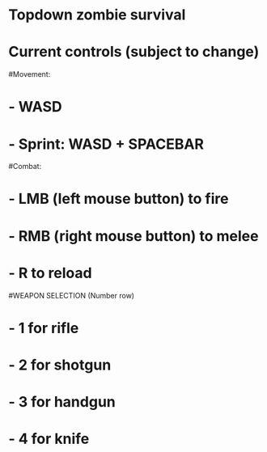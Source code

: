 # Topdown zombie survival

# Current controls (subject to change)

#Movement:
#    - WASD
#    - Sprint: WASD + SPACEBAR

#Combat:
#    - LMB (left mouse button) to fire
#    - RMB (right mouse button) to melee
#    - R to reload

#WEAPON SELECTION (Number row)
#    - 1 for rifle
#    - 2 for shotgun
#    - 3 for handgun
#    - 4 for knife
